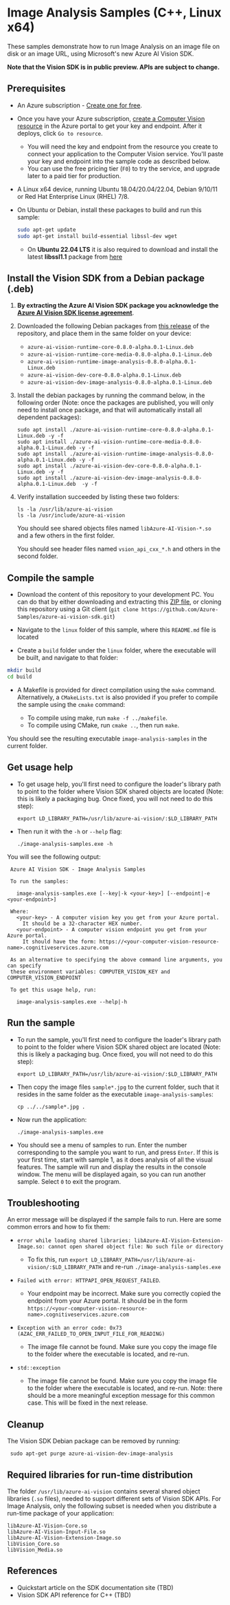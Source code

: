 # Image Analysis Samples (C++, Linux x64)

These samples demonstrate how to run Image Analysis on an image file on disk or an image URL, using Microsoft's new Azure AI Vision SDK.

**Note that the Vision SDK is in public preview. APIs are subject to change.**

## Prerequisites

* An Azure subscription - [Create one for free](https://azure.microsoft.com/free/cognitive-services/).

* Once you have your Azure subscription, [create a Computer Vision resource](https://portal.azure.com/#create/Microsoft.CognitiveServicesComputerVision) in the Azure portal to get your key and endpoint. After it deploys, click `Go to resource`.

  * You will need the key and endpoint from the resource you create to connect your application to the Computer Vision service. You'll paste your key and endpoint into the sample code as described below.
  * You can use the free pricing tier (`F0`) to try the service, and upgrade later to a paid tier for production.

* A Linux x64 device, running Ubuntu 18.04/20.04/22.04, Debian 9/10/11 or Red Hat Enterprise Linux (RHEL) 7/8.

* On Ubuntu or Debian, install these packages to build and run this sample:

  ```sh
  sudo apt-get update
  sudo apt-get install build-essential libssl-dev wget
  ```

  * On **Ubuntu 22.04 LTS** it is also required to download and install the latest **libssl1.1** package from [here](http://security.ubuntu.com/ubuntu/pool/main/o/openssl)

## Install the Vision SDK from a Debian package (.deb)

1. **By extracting the Azure AI Vision SDK package you acknowledge the [Azure AI Vision SDK license agreement](https://aka.ms/azai/vision/license)**.

1. Downloaded the following Debian packages from [this release](https://github.com/Azure-Samples/azure-ai-vision-sdk-private-preview/releases/tag/0.8.0-alpha.0.33160110) of the repository, and place them in the same folder on your device:
   * `azure-ai-vision-runtime-core-0.8.0-alpha.0.1-Linux.deb`
   * `azure-ai-vision-runtime-core-media-0.8.0-alpha.0.1-Linux.deb`
   * `azure-ai-vision-runtime-image-analysis-0.8.0-alpha.0.1-Linux.deb`
   * `azure-ai-vision-dev-core-0.8.0-alpha.0.1-Linux.deb`
   * `azure-ai-vision-dev-image-analysis-0.8.0-alpha.0.1-Linux.deb`

1. Install the debian packages by running the command below, in the following order (Note: once the packages are published, you will only need to install once package, and that will automatically install all dependent packages):

   ```
   sudo apt install ./azure-ai-vision-runtime-core-0.8.0-alpha.0.1-Linux.deb -y -f
   sudo apt install ./azure-ai-vision-runtime-core-media-0.8.0-alpha.0.1-Linux.deb -y -f
   sudo apt install ./azure-ai-vision-runtime-image-analysis-0.8.0-alpha.0.1-Linux.deb -y -f
   sudo apt install ./azure-ai-vision-dev-core-0.8.0-alpha.0.1-Linux.deb -y -f
   sudo apt install ./azure-ai-vision-dev-image-analysis-0.8.0-alpha.0.1-Linux.deb  -y -f
   ```

1. Verify installation succeeded by listing these two folders:

   ```
   ls -la /usr/lib/azure-ai-vision
   ls -la /usr/include/azure-ai-vision
   ```

   You should see shared objects files named `libAzure-AI-Vision-*.so` and a few others in the first folder.

   You should see header files named `vsion_api_cxx_*.h` and others in the second folder.

## Compile the sample

* Download the content of this repository to your development PC. You can do that by either downloading and extracting this [ZIP file](https://github.com/Azure-Samples/azure-ai-vision-sdk/archive/master.zip), or cloning this repository using a Git client (`git clone https://github.com/Azure-Samples/azure-ai-vision-sdk.git`)

* Navigate to the `linux` folder of this sample, where this `README.md` file is located

* Create a `build` folder under the `linux` folder, where the executable will be built, and navigate to that folder:

```sh
mkdir build 
cd build
```

* A Makefile is provided for direct compilation using the `make` command. Alternatively, a `CMakeLists.txt` is also provided if you prefer to compile the sample using the `cmake` command:

  * To compile using make, run `make -f ../makefile`.
  * To compile using CMake, run `cmake ..`, then run `make`.

You should see the resulting executable `image-analysis-samples` in the current folder.

## Get usage help

* To get usage help, you'll first need to configure the loader's library path to point to the folder where Vision SDK shared objects are located (Note: this is likely a packaging bug. Once fixed, you will not need to do this step):
    ```
    export LD_LIBRARY_PATH=/usr/lib/azure-ai-vision/:$LD_LIBRARY_PATH
    ```
    
* Then run it with the `-h` or `--help` flag:
    ```
    ./image-analysis-samples.exe -h
    ```

You will see the following output:
```
 Azure AI Vision SDK - Image Analysis Samples

 To run the samples:

   image-analysis-samples.exe [--key|-k <your-key>] [--endpoint|-e <your-endpoint>]

 Where:
   <your-key> - A computer vision key you get from your Azure portal.
     It should be a 32-character HEX number.
   <your-endpoint> - A computer vision endpoint you get from your Azure portal.
     It should have the form: https://<your-computer-vision-resource-name>.cognitiveservices.azure.com

 As an alternative to specifying the above command line arguments, you can specify
 these environment variables: COMPUTER_VISION_KEY and COMPUTER_VISION_ENDPOINT

 To get this usage help, run:

   image-analysis-samples.exe --help|-h
```

## Run the sample

* To run the sample, you'll first need to configure the loader's library path to point to the folder where Vision SDK shared object are located (Note: this is likely a packaging bug. Once fixed, you will not need to do this step):
    ```
    export LD_LIBRARY_PATH=/usr/lib/azure-ai-vision/:$LD_LIBRARY_PATH
    ```

* Then copy the image files `sample*.jpg` to the current folder, such that it resides in the same folder as the executable `image-analysis-samples`:
    ```
    cp ../../sample*.jpg .
    ```
    
* Now run the application:
    ```
    ./image-analysis-samples.exe
    ```

* You should see a menu of samples to run. Enter the number corresponding to the sample you want to run, and press `Enter`. If this is your first time, start with sample 1, as it does analysis of all the visual features. The sample will run and display the results in the console window. The menu will be displayed again, so you can run another sample. Select `0` to exit the program.

## Troubleshooting

An error message will be displayed if the sample fails to run. Here are some common errors and how to fix them:

* `error while loading shared libraries: libAzure-AI-Vision-Extension-Image.so: cannot open shared object file: No such file or directory`
  * To fix this, run `export LD_LIBRARY_PATH=/usr/lib/azure-ai-vision/:$LD_LIBRARY_PATH` and re-run `./image-analysis-samples.exe`

* `Failed with error: HTTPAPI_OPEN_REQUEST_FAILED`.
  * Your endpoint may be incorrect. Make sure you correctly copied the endpoint from your Azure portal. It should be in the form `https://<your-computer-vision-resource-name>.cognitiveservices.azure.com`

* `Exception with an error code: 0x73 (AZAC_ERR_FAILED_TO_OPEN_INPUT_FILE_FOR_READING)`
  * The image file cannot be found. Make sure you copy the image file to the folder where the executable is located, and re-run.

* `std::exception`
  * The image file cannot be found. Make sure you copy the image file to the folder where the executable is located, and re-run. Note: there should be a more meaningful exception message for this common case. This will be fixed in the next release.

## Cleanup

The Vision SDK Debian package can be removed by running:

```
 sudo apt-get purge azure-ai-vision-dev-image-analysis
```

## Required libraries for run-time distribution

The folder `/usr/lib/azure-ai-vision` contains several shared object libraries (`.so` files), needed to support different sets of Vision SDK APIs. For Image Analysis, only the following subset is needed when you distribute a run-time package of your application:

```
libAzure-AI-Vision-Core.so
libAzure-AI-Vision-Input-File.so
libAzure-AI-Vision-Extension-Image.so
libVision_Core.so
libVision_Media.so
```

## References

* Quickstart article on the SDK documentation site (TBD)
* Vision SDK API reference for C++ (TBD)

